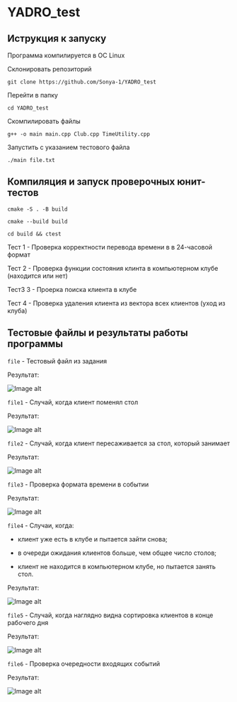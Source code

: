 # YADRO_test


## Иструкция к запуску


Программа компилируется в ОС Linux

Склонировать репозиторий





```
git clone https://github.com/Sonya-1/YADRO_test
```



Перейти в папку


```
cd YADRO_test
```



Скомпилировать файлы





```
g++ -o main main.cpp Club.cpp TimeUtility.cpp
```





Запустить с указанием тестового файла





```
./main file.txt
```



## Компиляция и запуск проверочных юнит-тестов


```
cmake -S . -B build
```


```
cmake --build build
```


```
cd build && ctest
```


Тест 1 - Проверка корректности перевода времени в в 24-часовой формат


Тест 2 - Проверка функции состояния клинта в компьютерном клубе (находится или нет)


Тест3 3 - Проерка поиска клиента в клубе


Тест 4 - Проверка удаления клиента из вектора всех клиентов (уход из клуба)




## Тестовые файлы и результаты работы программы





`file` - Тестовый файл из задания

Результат:






![Image alt](https://github.com/Sonya-1/YADRO_test/blob/main/img/1.png)





`file1` - Случай, когда клиент поменял стол


Результат:





![Image alt](https://github.com/Sonya-1/YADRO_test/blob/main/img/2.png)





`file2` - Случай, когда клиент пересаживается за стол, который занимает

Результат:



![Image alt](https://github.com/Sonya-1/YADRO_test/blob/main/img/3.png)





`file3` - Проверка формата времени в событии

Результат:



![Image alt](https://github.com/Sonya-1/YADRO_test/blob/main/img/4.png)





`file4` - Случаи, когда:

- клиент уже есть в клубе и пытается зайти снова;

- в очереди ожидания клиентов больше, чем общее число столов;

- клиент не находится в компьютерном клубе, но пытается занять стол.


Результат:

![Image alt](https://github.com/Sonya-1/YADRO_test/blob/main/img/5.png)
 

`file5` - Случай, когда наглядно видна сортировка клиентов в конце рабочего дня


Результат:

![Image alt](https://github.com/Sonya-1/YADRO_test/blob/main/img/6.png)


`file6` - Проверка очередности входящих событий


Результат:

![Image alt](https://github.com/Sonya-1/YADRO_test/blob/main/img/7.png)

